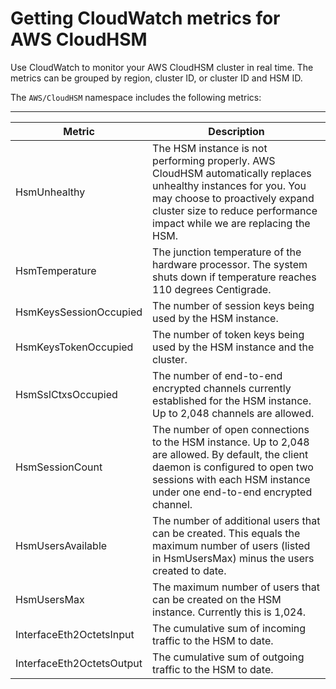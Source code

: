 # Getting CloudWatch metrics for AWS CloudHSM<a name="hsm-metrics-cw"></a>

Use CloudWatch to monitor your AWS CloudHSM cluster in real time\. The metrics can be grouped by region, cluster ID, or cluster ID and HSM ID\. 

The `AWS/CloudHSM` namespace includes the following metrics: 


****  

| Metric | Description | 
| --- | --- | 
| HsmUnhealthy  | The HSM instance is not performing properly\. AWS CloudHSM automatically replaces unhealthy instances for you\. You may choose to proactively expand cluster size to reduce performance impact while we are replacing the HSM\. | 
| HsmTemperature  | The junction temperature of the hardware processor\. The system shuts down if temperature reaches 110 degrees Centigrade\. | 
| HsmKeysSessionOccupied  | The number of session keys being used by the HSM instance\. | 
| HsmKeysTokenOccupied  | The number of token keys being used by the HSM instance and the cluster\.  | 
| HsmSslCtxsOccupied  | The number of end\-to\-end encrypted channels currently established for the HSM instance\. Up to 2,048 channels are allowed\. | 
| HsmSessionCount  | The number of open connections to the HSM instance\. Up to 2,048 are allowed\. By default, the client daemon is configured to open two sessions with each HSM instance under one end\-to\-end encrypted channel\. | 
| HsmUsersAvailable  | The number of additional users that can be created\. This equals the maximum number of users \(listed in HsmUsersMax\) minus the users created to date\. | 
| HsmUsersMax  | The maximum number of users that can be created on the HSM instance\. Currently this is 1,024\. | 
| InterfaceEth2OctetsInput  | The cumulative sum of incoming traffic to the HSM to date\. | 
| InterfaceEth2OctetsOutput  | The cumulative sum of outgoing traffic to the HSM to date\. | 